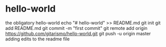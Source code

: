 # hello-world
the obligatory hello-world
echo "# hello-world" >> README.md
git init
git add README.md
git commit -m "first commit"
git remote add origin https://github.com/gitarismo/hello-world.git
git push -u origin master
adding edits to the readme file
